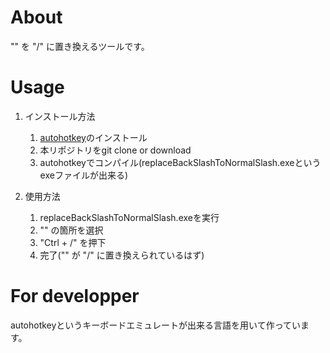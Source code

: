 # About
"\" を "/" に置き換えるツールです。

# Usage
1. インストール方法
	1. [autohotkey](https://www.autohotkey.com)のインストール
 	2. 本リポジトリをgit clone or download
	3. autohotkeyでコンパイル(replaceBackSlashToNormalSlash.exeというexeファイルが出来る)
  
2. 使用方法
	1. replaceBackSlashToNormalSlash.exeを実行
	2. "\" の箇所を選択
 	3. "Ctrl + /" を押下
 	4. 完了("\" が "/" に置き換えられているはず)

# For developper
autohotkeyというキーボードエミュレートが出来る言語を用いて作っています。
